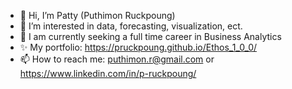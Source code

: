 - 👋 Hi, I’m Patty (Puthimon Ruckpoung)
- 👀 I’m interested in data, forecasting, visualization, ect.
- 🏢 I am currently seeking a full time career in Business Analytics 
- ✨ My portfolio: https://pruckpoung.github.io/Ethos_1_0_0/
- 📫 How to reach me: puthimon.r@gmail.com or https://www.linkedin.com/in/p-ruckpoung/

<!---
pruckpoung/pruckpoung is a ✨ special ✨ repository because its `README.md` (this file) appears on your GitHub profile.
You can click the Preview link to take a look at your changes.
--->
